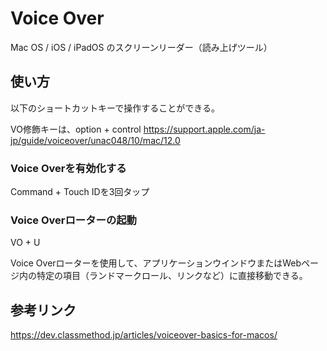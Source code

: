 # Voice Over
Mac OS / iOS / iPadOS のスクリーンリーダー（読み上げツール）

## 使い方
以下のショートカットキーで操作することができる。

VO修飾キーは、option + control
https://support.apple.com/ja-jp/guide/voiceover/unac048/10/mac/12.0

### Voice Overを有効化する
Command + Touch IDを3回タップ

### Voice Overローターの起動
VO + U

Voice Overローターを使用して、アプリケーションウインドウまたはWebページ内の特定の項目（ランドマークロール、リンクなど）に直接移動できる。


## 参考リンク

https://dev.classmethod.jp/articles/voiceover-basics-for-macos/


